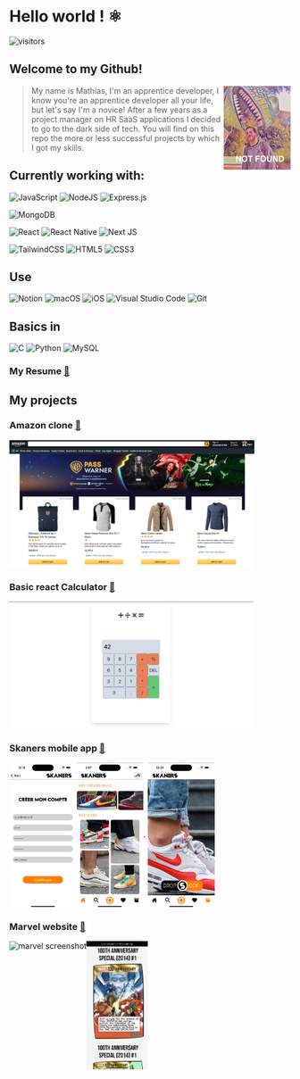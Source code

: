 # Hello world ! ⚛️

![visitors](https://visitor-badge.deta.dev/badge?page_id=MathiasBerlancourt.About-me&left_color=black&right_color=navy)

## Welcome to my Github!

> <img align =right src="./assets/imageNotFound.png" alt= “” width="120" height="150">My name is Mathias, I'm an apprentice developer, I know you're an apprentice developer all your life, but let's say I'm a novice!
> After a few years as a project manager on HR SaaS applications I decided to go to the dark side of tech.
> You will find on this repo the more or less successful projects by which I got my skills.

## Currently working with:

![JavaScript](https://img.shields.io/badge/javascript-%23323330.svg?style=for-the-badge&logo=javascript&logoColor=%23F7DF1E) ![NodeJS](https://img.shields.io/badge/node.js-6DA55F?style=for-the-badge&logo=node.js&logoColor=white) ![Express.js](https://img.shields.io/badge/express.js-%23404d59.svg?style=for-the-badge&logo=express&logoColor=%2361DAFB)

![MongoDB](https://img.shields.io/badge/MongoDB-%234ea94b.svg?style=for-the-badge&logo=mongodb&logoColor=white) 

![React](https://img.shields.io/badge/react-%2320232a.svg?style=for-the-badge&logo=react&logoColor=%2361DAFB) ![React Native](https://img.shields.io/badge/react_native-%2320232a.svg?style=for-the-badge&logo=react&logoColor=%2361DAFB) ![Next JS](https://img.shields.io/badge/Next-black?style=for-the-badge&logo=next.js&logoColor=white) 

![TailwindCSS](https://img.shields.io/badge/tailwindcss-%2338B2AC.svg?style=for-the-badge&logo=tailwind-css&logoColor=white) ![HTML5](https://img.shields.io/badge/html5-%23E34F26.svg?style=for-the-badge&logo=html5&logoColor=white) ![CSS3](https://img.shields.io/badge/css3-%231572B6.svg?style=for-the-badge&logo=css3&logoColor=white)

## Use

![Notion](https://img.shields.io/badge/Notion-%23000000.svg?style=for-the-badge&logo=notion&logoColor=white)
![macOS](https://img.shields.io/badge/mac%20os-000000?style=for-the-badge&logo=macos&logoColor=F0F0F0)
![iOS](https://img.shields.io/badge/iOS-000000?style=for-the-badge&logo=ios&logoColor=white)
![Visual Studio Code](https://img.shields.io/badge/Visual%20Studio%20Code-0078d7.svg?style=for-the-badge&logo=visual-studio-code&logoColor=white) ![Git](https://img.shields.io/badge/git-%23F05033.svg?style=for-the-badge&logo=git&logoColor=white)

## Basics in

![C](https://img.shields.io/badge/c-%2300599C.svg?style=for-the-badge&logo=c&logoColor=white) ![Python](https://img.shields.io/badge/python-3670A0?style=for-the-badge&logo=python&logoColor=ffdd54) ![MySQL](https://img.shields.io/badge/mysql-%2300f.svg?style=for-the-badge&logo=mysql&logoColor=white)

### My Resume [🔗](./assets/resume.md)

## My projects

### Amazon clone [🔗](https://github.com/MathiasBerlancourt/amazon-clone)

<img align=center src="./assets/screenshotAmazonClone.png" alt="amazonclone" height=230>

### Basic react Calculator [🔗]( https://github.com/MathiasBerlancourt/calculator)

<img align=center src="./assets/screenshotcalc.png" alt="amazonclone" height=230>

### Skaners mobile app [🔗](https://github.com/MathiasBerlancourt/Skaners-front) 

<img  align=left src="./assets/Simulator%20Screen%20Shot%20-%20iPhone%2014%20Pro%20-%202023-03-09%20at%2012.12.45.png" width=120 alt="skaners screenshot2"/><img  align=center src="./assets/Simulator%20Screen%20Shot%20-%20iPhone%2014%20Pro%20-%202023-03-09%20at%2014.07.42.png" width=120 alt="skaners screenshot1"/>.   <img  align=center src="./assets/Simulator%20Screen%20Shot%20-%20iPhone%2014%20Pro%20-%202023-03-09%20at%2012.24.22.png" width=120 alt="skaners screenshot3"/>


### Marvel website [🔗](https://github.com/MathiasBerlancourt/marvel-frontend)


<img align=left src="./assets/Capture d’écran 2023-03-09 à 16.58.54.png" height=230 alt="marvel screenshot"/>
 <img align=center src="./assets/IMG_C0828B72BFF1-1.jpeg" alt="marvel screenshot2" height=230>

<!---Vinted partial clone**

Airbnb partial mobile app clone--->

